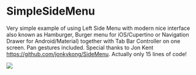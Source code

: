 # SimpleSideMenu
Very simple example of using Left Side Menu with modern nice interface also known as Hamburger, Burger menu for iOS/Cupertino or Navigation Drawer for Android/Material) together with Tab Bar Controller on one screen. Pan gestures included. Special thanks to Jon Kent https://github.com/jonkykong/SideMenu. Actually only 15 lines of code!

![](https://raw.githubusercontent.com/victordoshenko/SimpleSideMenu/master/SimpleSideMenu.gif)
